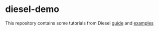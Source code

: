 # diesel-demo
This repository contains some tutorials from Diesel [guide](http://diesel.rs/guides/getting-started/) and [examples](https://github.com/diesel-rs/diesel/tree/master/examples/)
